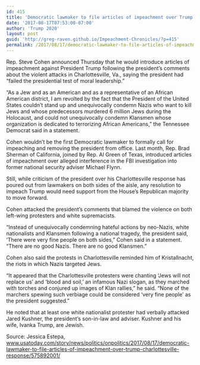```yaml
---
id: 415
title: 'Democratic lawmaker to file articles of impeachment over Trump’s Charlottesville response'
date: '2017-08-17T07:53:00-07:00'
author: 'Trump 2020'
layout: post
guid: 'http://greg-raven.github.io/Impeachment-Chronicles/?p=415'
permalink: /2017/08/17/democratic-lawmaker-to-file-articles-of-impeachment-over-trumps-charlottesville-response/
---
```


Rep. Steve Cohen announced Thursday that he would introduce articles of impeachment against President Trump following the president’s comments about the violent attacks in Charlottesville, Va., saying the president had “failed the presidential test of moral leadership.”

“As a Jew and as an American and as a representative of an African American district, I am revolted by the fact that the President of the United States couldn’t stand up and unequivocally condemn Nazis who want to kill Jews and whose predecessors murdered 6 million Jews during the Holocaust, and could not unequivocally condemn Klansmen whose organization is dedicated to terrorizing African Americans,” the Tennessee Democrat said in a statement.

Cohen wouldn’t be the first Democratic lawmaker to formally call for impeaching and removing the president from office. Last month, Rep. Brad Sherman of California, joined by Rep. Al Green of Texas, introduced articles of impeachment over alleged interference in the FBI investigation into former national security adviser Michael Flynn.

Still, while criticism of the president over his Charlottesville response has poured out from lawmakers on both sides of the aisle, any resolution to impeach Trump would need support from the House’s Republican majority to move forward.

Cohen attacked the president’s comments that blamed the violence on both left-wing protesters and white supremacists.

“Instead of unequivocally condemning hateful actions by neo-Nazis, white nationalists and Klansmen following a national tragedy, the president said, ‘There were very fine people on both sides,” Cohen said in a statement. “There are no good Nazis. There are no good Klansmen.”

Cohen also said the protests in Charlottesville reminded him of Kristallnacht, the riots in which Nazis targeted Jews.

“It appeared that the Charlottesville protesters were chanting ‘Jews will not replace us’ and ‘blood and soil,’ an infamous Nazi slogan, as they marched with torches and conjured up images of Klan rallies,” he said. “None of the marchers spewing such verbiage could be considered ‘very fine people’ as the president suggested.”

He noted that at least one white nationalist protester had verbally attacked Jared Kushner, the president’s son-in-law and adviser. Kushner and his wife, Ivanka Trump, are Jewish.

Source: Jessica Estepa, www.usatoday.com/story/news/politics/onpolitics/2017/08/17/democratic-lawmaker-to-file-articles-of-impeachment-over-trump-charlottesville-response/575892001/